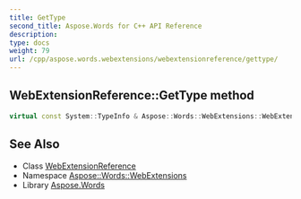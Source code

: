 ```yaml
---
title: GetType
second_title: Aspose.Words for C++ API Reference
description: 
type: docs
weight: 79
url: /cpp/aspose.words.webextensions/webextensionreference/gettype/
---
```

## WebExtensionReference::GetType method




```cpp
virtual const System::TypeInfo & Aspose::Words::WebExtensions::WebExtensionReference::GetType() const override
```

## See Also

* Class [WebExtensionReference](../)
* Namespace [Aspose::Words::WebExtensions](../../)
* Library [Aspose.Words](../../../)
